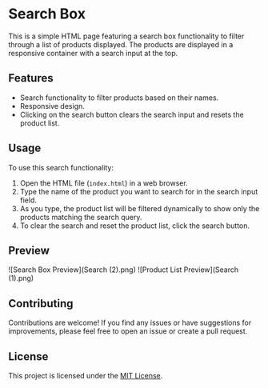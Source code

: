 # Search Box

This is a simple HTML page featuring a search box functionality to filter through a list of products displayed. The products are displayed in a responsive container with a search input at the top.

## Features

- Search functionality to filter products based on their names.
- Responsive design.
- Clicking on the search button clears the search input and resets the product list.

## Usage

To use this search functionality:

1. Open the HTML file (`index.html`) in a web browser.
2. Type the name of the product you want to search for in the search input field.
3. As you type, the product list will be filtered dynamically to show only the products matching the search query.
4. To clear the search and reset the product list, click the search button.

## Preview

![Search Box Preview](Search (2).png)
![Product List Preview](Search (1).png)

## Contributing

Contributions are welcome! If you find any issues or have suggestions for improvements, please feel free to open an issue or create a pull request.

## License

This project is licensed under the [MIT License](LICENSE).
